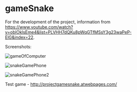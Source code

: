 # gameSnake

For the development of the project, information from https://www.youtube.com/watch?v=oblOklsEme4&list=PLVHH7dQKu8pWqGTfMSsY3g23waPeP-ElG&index=22.

Screenshots:


![gameOfComputer](https://user-images.githubusercontent.com/81486992/186840113-83328361-815b-43f6-9d96-2603d910a7cd.png)

![snakeGamePhone](https://user-images.githubusercontent.com/81486992/186840321-99eba524-8218-430e-97b4-4568544d1160.png)

![snakeGamePhone2](https://user-images.githubusercontent.com/81486992/186840386-0cb9bb60-2ed1-45f8-8e4e-fff132024737.png)


Test game - http://projectgamesnake.atwebpages.com/

